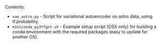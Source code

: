 
Contents:

* `vae_astro.py` - Script for variational autoencoder on astro data, using tf.probability.
* `miniconda_py3tfgnt.sh` - Example setup script (OSX only) for building a conda environment
with the required packages (easy to update for another OS).
